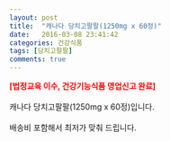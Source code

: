 ```yaml
---
layout: post
title:  "캐나다 당치고팔팔(1250mg x 60정)"
date:   2016-03-08 23:41:42
categories: 건강식품
tags: [당치고팔팔]
comments: true
---
```


<strong><span style="color: rgb(255, 0, 0);">[법정교육 이수, 건강기능식품 영업신고 완료]</span></strong>
<br><br>
캐나다 당치고팔팔(1250mg x 60정)입니다.
<br><br>
배송비 포함해서 최저가 맞춰 드립니다.
<br>
<br>
<img class="image" src="https://2.bp.blogspot.com/-WdivuCVAQU8/W_qsWVxh0_I/AAAAAAAAA5M/sPjPZKvoLtQkMcCXbTFOpsQBsD1h4BcUQCLcBGAs/s320/234624574.jpg" alt=""/>
<br>
<br>
<img class="image" src="http://www.nbbang.co.kr/data/webedit/20180813171559_stbkjdly.jpg" alt=""/>  